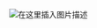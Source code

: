 ![在这里插入图片描述](https://img-blog.csdnimg.cn/2b28962d5ad04c70a7383f88974c3c91.png?x-oss-process=image/watermark,type_d3F5LXplbmhlaQ,shadow_50,text_Q1NETiBATC5lbW9u,size_20,color_FFFFFF,t_70,g_se,x_16)
